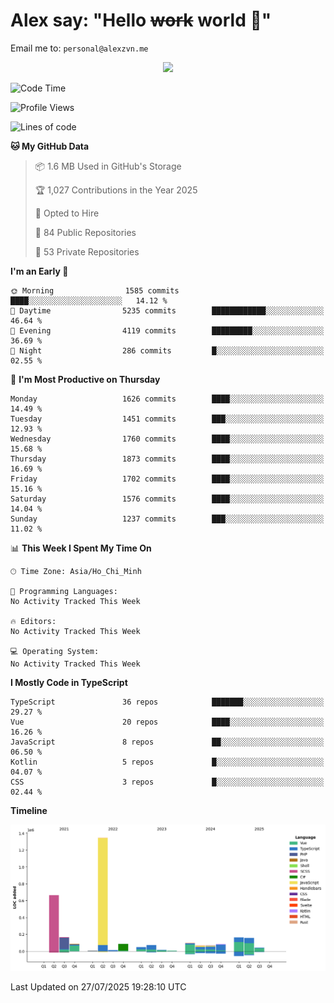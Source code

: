 # Alex say: "Hello ~~work~~ world 🐾"
Email me to: `personal@alexzvn.me`


<p align=center>
  <a href="https://skillicons.dev">
    <img src="https://skillicons.dev/icons?i=ts,js,php,nodejs,bun,vue,nuxt,react,svelte,tauri,laravel,rust,mongodb,docker,electron,redis,rabbitmq,tailwind,git,cloudflare,elysia,mysql,nginx,rollupjs,sentry,ubuntu,yarn,html,css,vite" />
  </a>
</p>

<!--START_SECTION:waka-->
![Code Time](http://img.shields.io/badge/Code%20Time-1%2C066%20hrs%2055%20mins-blue)

![Profile Views](http://img.shields.io/badge/Profile%20Views-0-blue)

![Lines of code](https://img.shields.io/badge/From%20Hello%20World%20I%27ve%20Written-3.2%20million%20lines%20of%20code-blue)

**🐱 My GitHub Data** 

> 📦 1.6 MB Used in GitHub's Storage 
 > 
> 🏆 1,027 Contributions in the Year 2025
 > 
> 💼 Opted to Hire
 > 
> 📜 84 Public Repositories 
 > 
> 🔑 53 Private Repositories 
 > 
**I'm an Early 🐤** 

```text
🌞 Morning                1585 commits        ████░░░░░░░░░░░░░░░░░░░░░   14.12 % 
🌆 Daytime                5235 commits        ████████████░░░░░░░░░░░░░   46.64 % 
🌃 Evening                4119 commits        █████████░░░░░░░░░░░░░░░░   36.69 % 
🌙 Night                  286 commits         █░░░░░░░░░░░░░░░░░░░░░░░░   02.55 % 
```
📅 **I'm Most Productive on Thursday** 

```text
Monday                   1626 commits        ████░░░░░░░░░░░░░░░░░░░░░   14.49 % 
Tuesday                  1451 commits        ███░░░░░░░░░░░░░░░░░░░░░░   12.93 % 
Wednesday                1760 commits        ████░░░░░░░░░░░░░░░░░░░░░   15.68 % 
Thursday                 1873 commits        ████░░░░░░░░░░░░░░░░░░░░░   16.69 % 
Friday                   1702 commits        ████░░░░░░░░░░░░░░░░░░░░░   15.16 % 
Saturday                 1576 commits        ████░░░░░░░░░░░░░░░░░░░░░   14.04 % 
Sunday                   1237 commits        ███░░░░░░░░░░░░░░░░░░░░░░   11.02 % 
```


📊 **This Week I Spent My Time On** 

```text
🕑︎ Time Zone: Asia/Ho_Chi_Minh

💬 Programming Languages: 
No Activity Tracked This Week

🔥 Editors: 
No Activity Tracked This Week

💻 Operating System: 
No Activity Tracked This Week
```

**I Mostly Code in TypeScript** 

```text
TypeScript               36 repos            ███████░░░░░░░░░░░░░░░░░░   29.27 % 
Vue                      20 repos            ████░░░░░░░░░░░░░░░░░░░░░   16.26 % 
JavaScript               8 repos             ██░░░░░░░░░░░░░░░░░░░░░░░   06.50 % 
Kotlin                   5 repos             █░░░░░░░░░░░░░░░░░░░░░░░░   04.07 % 
CSS                      3 repos             █░░░░░░░░░░░░░░░░░░░░░░░░   02.44 % 
```



**Timeline**

![Lines of Code chart](https://raw.githubusercontent.com/alexzvn/alexzvn/main/assets/bar_graph.png)


 Last Updated on 27/07/2025 19:28:10 UTC
<!--END_SECTION:waka-->
